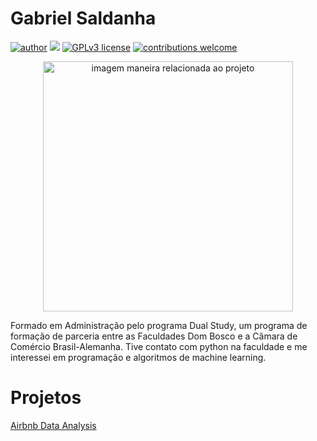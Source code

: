 # Gabriel Saldanha

[![author](https://img.shields.io/badge/author-GabrielSaldanha-red.svg)](https://www.linkedin.com/in/gabriel-cm-saldanha/) [![](https://img.shields.io/badge/python-3.7+-blue.svg)](https://www.python.org/downloads/release/python-365/) [![GPLv3 license](https://img.shields.io/badge/License-GPLv3-blue.svg)](http://perso.crans.org/besson/LICENSE.html) [![contributions welcome](https://img.shields.io/badge/contributions-welcome-brightgreen.svg?style=flat)](https://github.com/rafaelnduarte/portfolio/issues)

<p align="center">
  <img src="https://images.unsplash.com/photo-1454165804606-c3d57bc86b40?ixid=MnwxMjA3fDB8MHxwaG90by1wYWdlfHx8fGVufDB8fHx8&ixlib=rb-1.2.1&auto=format&fit=crop&w=1050&q=80" alt="imagem maneira relacionada ao projeto"height=400px >
</p>

Formado em Administração pelo programa Dual Study, um programa de formação de parceria entre as Faculdades Dom Bosco e a Câmara de Comércio Brasil-Alemanha.
Tive contato com python na faculdade e me interessei em programação e algoritmos de machine learning.

# Projetos

[Airbnb Data Analysis](https://github.com/gabriel-cm-saldanha/AirbnbAnalysis)
